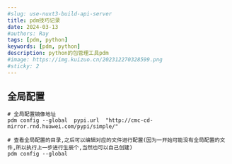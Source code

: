 ```yaml
---
#slug: use-nuxt3-build-api-server
title: pdm技巧记录
date: 2024-03-13
#authors: Ray
tags: [pdm, python]
keywords: [pdm, python]
description: python的包管理工具pdm
#image: https://img.kuizuo.cn/202312270328599.png
#sticky: 2
---
```


## 全局配置
```shell
# 全局配置镜像地址
pdm config --global  pypi.url  "http://cmc-cd-mirror.rnd.huawei.com/pypi/simple/"

# 查看全局配置的目录,之后可以编辑对应的文件进行配置(因为一开始可能没有全局配置的文件,所以执行上一步进行生辰个,当然也可以自己创建)
pdm config --global
```

<!-- truncate -->

